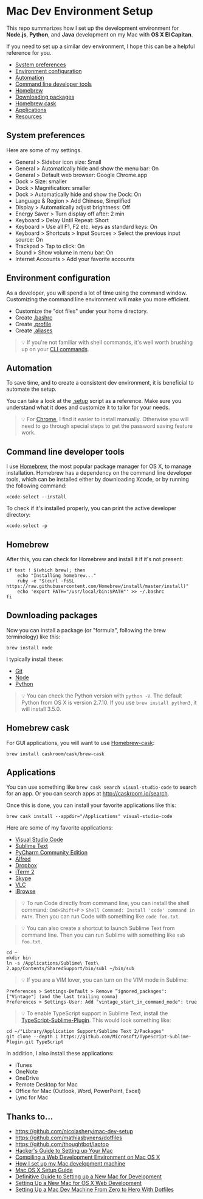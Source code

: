# Mac Dev Environment Setup
This repo summarizes how I set up the development environment for **Node.js**, **Python**, and **Java** development on my Mac with **OS X El Capitan**.

If you need to set up a similar dev environment, I hope this can be a helpful reference for you. 

- [System preferences](#system-preferences)
- [Environment configuration](#environment-configuration)
- [Automation](#automation)
- [Command line developer tools](#command-line-developer-tools)
- [Homebrew](#homebrew)
- [Downloading packages](#downloading-packages)
- [Homebrew cask](#homebrew-cask)
- [Applications](#applications)
- [Resources](#thanks-to)

## System preferences
Here are some of my settings.
* General > Sidebar icon size: Small
* General > Automatically hide and show the menu bar: On
* General > Default web browser: Google Chrome.app
* Dock > Size: smaller
* Dock > Magnification: smaller
* Dock > Automatically hide and show the Dock: On
* Language & Region > Add Chinese, Simplified
* Display > Automatically adjust brightness: Off
* Energy Saver > Turn display off after: 2 min
* Keyboard > Delay Until Repeat: Short
* Keyboard > Use all F1, F2 etc. keys as standard keys: On
* Keyboard > Shortcuts > Input Sources > Select the previous input source: On
* Trackpad > Tap to click: On
* Sound > Show volume in menu bar: On
* Internet Accounts > Add your favorite accounts 

## Environment configuration
As a developer, you will spend a lot of time using the command window. Customizing the command line environment will make you more efficient. 

* Customize the "dot files" under your home directory.
 * Create [.bashrc](https://github.com/jasonyueyang/mac-dev-setup/blob/master/.bashrc) 
 * Create [.profile](https://github.com/jasonyueyang/mac-dev-setup/blob/master/.profile)
 * Create [.aliases](https://github.com/jasonyueyang/mac-dev-setup/blob/master/.aliases)

> :bulb: If you're not familiar with shell commands, it's well worth brushing up on your [CLI commands](http://lifehacker.com/5633909/who-needs-a-mouse-learn-to-use-the-command-line-for-almost-anything ).

## Automation
To save time, and to create a consistent dev environment, it is beneficial to automate the setup. 

You can take a look at the [.setup](https://github.com/jasonyueyang/mac-dev-setup/blob/master/.setup) script as a reference. Make sure you understand what it does and customize it to tailor for your needs.

> :bulb: For [Chrome](https://www.google.com/chrome/browser/desktop/index.html), I find it easier to install manually. Otherwise you will need to go through special steps to get the password saving feature work.

## Command line developer tools

I use [Homebrew](http://brew.sh/), the most popular package manager for OS X, to manage installation. Homebrew has a dependency on the command line developer tools, which can be installed either by downloading Xcode, or by running the following command:
```
xcode-select --install
```

To check if it's installed properly, you can print the active developer directory:
```
xcode-select -p
```

## Homebrew

After this, you can check for Homebrew and install it if it's not present:
```
if test ! $(which brew); then 
	echo "Installing homebrew..." 
	ruby -e "$(curl -fsSL https://raw.githubusercontent.com/Homebrew/install/master/install)" 
	echo 'export PATH="/usr/local/bin:$PATH"' >> ~/.bashrc
fi 
```

## Downloading packages
Now you can install a package (or "formula", following the brew terminology) like this:
```
brew install node
```

I typically install these:
* [Git](https://git-scm.com)
* [Node](https://nodejs.org/)
* [Python](https://www.python.org/)

> :bulb: You can check the Python version with `python -V`. The default Python from OS X is version 2.7.10. If you use `brew install python3`, it will install 3.5.0.

## Homebrew cask
For GUI applications, you will want to use [Homebrew-cask](http://caskroom.io):
```
brew install caskroom/cask/brew-cask
```

## Applications
You can use something like `brew cask search visual-studio-code` to search for an app. Or you can search apps at http://caskroom.io/search.

Once this is done, you can install your favorite applications like this:
```
brew cask install --appdir="/Applications" visual-studio-code
```

Here are some of my favorite applications:
  * [Visual Studio Code](https://code.visualstudio.com)
  * [Sublime Text](http://www.sublimetext.com)
  * [PyCharm Community Edition](https://www.jetbrains.com/pycharm/download/)
  * [Alfred](https://www.alfredapp.com)
  * [Dropbox](https://www.dropbox.com)
  * [iTerm 2](https://www.iterm2.com)
  * [Skype](http://www.skype.com)
  * [VLC](https://www.videolan.org/vlc/)
  * [iBrowse](http://download.cnet.com/iBrowse/3000-18546_4-76009297.html)
  
> :bulb: To run Code directly from command line, you can install the shell command: `Cmd+Shift+P` > `Shell Command: Install 'code' command in PATH`. Then you can run Code with something like `code foo.txt`.

> :bulb: You can also create a shortcut to launch Sublime Text from command line. Then you can run Sublime with something like `sub foo.txt`.
```
cd ~
mkdir bin
ln -s /Applications/Sublime\ Text\ 2.app/Contents/SharedSupport/bin/subl ~/bin/sub
```

> :bulb: If you are a VIM lover, you can turn on the VIM mode in Sublime:
```
Preferences > Settings-Default > Remove ”ignored_packages": ["Vintage"] (and the last trailing comma)
Preferences > Settings-User: Add "vintage_start_in_command_mode": true
```

> :bulb: To enable TypeScript support in Sublime Text, install the [TypeScript-Sublime-Plugin](https://github.com/Microsoft/TypeScript-Sublime-Plugin). This would look something like:
```
cd ~/"Library/Application Support/Sublime Text 2/Packages"
git clone --depth 1 https://github.com/Microsoft/TypeScript-Sublime-Plugin.git TypeScript
```

In addition, I also install these applications:
- iTunes
- OneNote
- OneDrive
- Remote Desktop for Mac
- Office for Mac (Outlook, Word, PowerPoint, Excel)
- Lync for Mac

## Thanks to...

* https://github.com/nicolashery/mac-dev-setup
* https://github.com/mathiasbynens/dotfiles
* https://github.com/thoughtbot/laptop
* [Hacker's Guide to Setting up Your Mac](http://lapwinglabs.com/blog/hacker-guide-to-setting-up-your-mac)
* [Compiling a Web Development Environment on Mac OS X](http://mac-dev-env.patrickbougie.com/)
* [How I set up my Mac development machine](http://www.sitepoint.com/set-mac-development-machine/)
* [Mac OS X Setup Guide](http://sourabhbajaj.com/mac-setup/index.html)
* [Definitive Guide to Setting up a New Mac for Development](http://alexw.me/2013/10/definitive-guid-to-development-mac-setup/)
* [Setting Up a New Mac for OS X Web Development](http://marcgrabanski.com/setting-up-mac-osx-web-development/)
* [Setting Up a Mac Dev Machine From Zero to Hero With Dotfiles](http://code.tutsplus.com/tutorials/setting-up-a-mac-dev-machine-from-zero-to-hero-with-dotfiles--net-35449)
